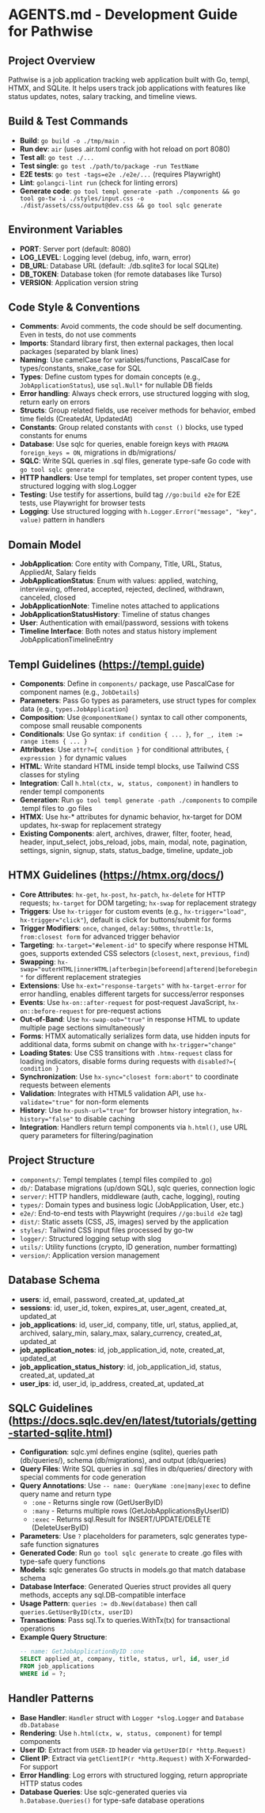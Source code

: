 # AGENTS.md - Development Guide for Pathwise

## Project Overview
Pathwise is a job application tracking web application built with Go, templ, HTMX, and SQLite. It helps users track job applications with features like status updates, notes, salary tracking, and timeline views.

## Build & Test Commands
- **Build**: `go build -o ./tmp/main .`
- **Run dev**: `air` (uses .air.toml config with hot reload on port 8080)
- **Test all**: `go test ./...`
- **Test single**: `go test ./path/to/package -run TestName`
- **E2E tests**: `go test -tags=e2e ./e2e/...` (requires Playwright)
- **Lint**: `golangci-lint run` (check for linting errors)
- **Generate code**: `go tool templ generate -path ./components && go tool go-tw -i ./styles/input.css -o ./dist/assets/css/output@dev.css && go tool sqlc generate`

## Environment Variables
- **PORT**: Server port (default: 8080)
- **LOG_LEVEL**: Logging level (debug, info, warn, error)
- **DB_URL**: Database URL (default: ./db.sqlite3 for local SQLite)
- **DB_TOKEN**: Database token (for remote databases like Turso)
- **VERSION**: Application version string

## Code Style & Conventions
- **Comments**: Avoid comments, the code should be self documenting. Even in tests, do not use comments
- **Imports**: Standard library first, then external packages, then local packages (separated by blank lines)
- **Naming**: Use camelCase for variables/functions, PascalCase for types/constants, snake_case for SQL
- **Types**: Define custom types for domain concepts (e.g., `JobApplicationStatus`), use `sql.Null*` for nullable DB fields
- **Error handling**: Always check errors, use structured logging with slog, return early on errors
- **Structs**: Group related fields, use receiver methods for behavior, embed time fields (CreatedAt, UpdatedAt)
- **Constants**: Group related constants with `const ()` blocks, use typed constants for enums
- **Database**: Use sqlc for queries, enable foreign keys with `PRAGMA foreign_keys = ON`, migrations in db/migrations/
- **SQLC**: Write SQL queries in .sql files, generate type-safe Go code with `go tool sqlc generate`
- **HTTP handlers**: Use templ for templates, set proper content types, use structured logging with slog.Logger
- **Testing**: Use testify for assertions, build tag `//go:build e2e` for E2E tests, use Playwright for browser tests
- **Logging**: Use structured logging with `h.Logger.Error("message", "key", value)` pattern in handlers

## Domain Model
- **JobApplication**: Core entity with Company, Title, URL, Status, AppliedAt, Salary fields
- **JobApplicationStatus**: Enum with values: applied, watching, interviewing, offered, accepted, rejected, declined, withdrawn, canceled, closed
- **JobApplicationNote**: Timeline notes attached to applications
- **JobApplicationStatusHistory**: Timeline of status changes
- **User**: Authentication with email/password, sessions with tokens
- **Timeline Interface**: Both notes and status history implement JobApplicationTimelineEntry

## Templ Guidelines (https://templ.guide)
- **Components**: Define in `components/` package, use PascalCase for component names (e.g., `JobDetails`)
- **Parameters**: Pass Go types as parameters, use struct types for complex data (e.g., `types.JobApplication`)
- **Composition**: Use `@componentName()` syntax to call other components, compose small reusable components
- **Conditionals**: Use Go syntax: `if condition { ... }`, `for _, item := range items { ... }`
- **Attributes**: Use `attr?={ condition }` for conditional attributes, `{ expression }` for dynamic values
- **HTML**: Write standard HTML inside templ blocks, use Tailwind CSS classes for styling
- **Integration**: Call `h.html(ctx, w, status, component)` in handlers to render templ components
- **Generation**: Run `go tool templ generate -path ./components` to compile .templ files to .go files
- **HTMX**: Use hx-* attributes for dynamic behavior, hx-target for DOM updates, hx-swap for replacement strategy
- **Existing Components**: alert, archives, drawer, filter, footer, head, header, input_select, jobs_reload, jobs, main, modal, note, pagination, settings, signin, signup, stats, status_badge, timeline, update_job

## HTMX Guidelines (https://htmx.org/docs/)
- **Core Attributes**: `hx-get`, `hx-post`, `hx-patch`, `hx-delete` for HTTP requests; `hx-target` for DOM targeting; `hx-swap` for replacement strategy
- **Triggers**: Use `hx-trigger` for custom events (e.g., `hx-trigger="load"`, `hx-trigger="click"`), default is click for buttons/submit for forms
- **Trigger Modifiers**: `once`, `changed`, `delay:500ms`, `throttle:1s`, `from:closest form` for advanced trigger behavior
- **Targeting**: `hx-target="#element-id"` to specify where response HTML goes, supports extended CSS selectors (`closest`, `next`, `previous`, `find`)
- **Swapping**: `hx-swap="outerHTML|innerHTML|afterbegin|beforeend|afterend|beforebegin"` for different replacement strategies
- **Extensions**: Use `hx-ext="response-targets"` with `hx-target-error` for error handling, enables different targets for success/error responses
- **Events**: Use `hx-on::after-request` for post-request JavaScript, `hx-on::before-request` for pre-request actions
- **Out-of-Band**: Use `hx-swap-oob="true"` in response HTML to update multiple page sections simultaneously
- **Forms**: HTMX automatically serializes form data, use hidden inputs for additional data, forms submit on change with `hx-trigger="change"`
- **Loading States**: Use CSS transitions with `.htmx-request` class for loading indicators, disable forms during requests with `disabled?={ condition }`
- **Synchronization**: Use `hx-sync="closest form:abort"` to coordinate requests between elements
- **Validation**: Integrates with HTML5 validation API, use `hx-validate="true"` for non-form elements
- **History**: Use `hx-push-url="true"` for browser history integration, `hx-history="false"` to disable caching
- **Integration**: Handlers return templ components via `h.html()`, use URL query parameters for filtering/pagination

## Project Structure
- `components/`: Templ templates (.templ files compiled to .go)
- `db/`: Database migrations (up/down SQL), sqlc queries, connection logic
- `server/`: HTTP handlers, middleware (auth, cache, logging), routing
- `types/`: Domain types and business logic (JobApplication, User, etc.)
- `e2e/`: End-to-end tests with Playwright (requires `//go:build e2e` tag)
- `dist/`: Static assets (CSS, JS, images) served by the application
- `styles/`: Tailwind CSS input files processed by go-tw
- `logger/`: Structured logging setup with slog
- `utils/`: Utility functions (crypto, ID generation, number formatting)
- `version/`: Application version management

## Database Schema
- **users**: id, email, password, created_at, updated_at
- **sessions**: id, user_id, token, expires_at, user_agent, created_at, updated_at
- **job_applications**: id, user_id, company, title, url, status, applied_at, archived, salary_min, salary_max, salary_currency, created_at, updated_at
- **job_application_notes**: id, job_application_id, note, created_at, updated_at
- **job_application_status_history**: id, job_application_id, status, created_at, updated_at
- **user_ips**: id, user_id, ip_address, created_at, updated_at

## SQLC Guidelines (https://docs.sqlc.dev/en/latest/tutorials/getting-started-sqlite.html)
- **Configuration**: sqlc.yml defines engine (sqlite), queries path (db/queries/), schema (db/migrations), and output (db/queries)
- **Query Files**: Write SQL queries in .sql files in db/queries/ directory with special comments for code generation
- **Query Annotations**: Use `-- name: QueryName :one|many|exec` to define query name and return type
  - `:one` - Returns single row (GetUserByID)
  - `:many` - Returns multiple rows (GetJobApplicationsByUserID)  
  - `:exec` - Returns sql.Result for INSERT/UPDATE/DELETE (DeleteUserByID)
- **Parameters**: Use `?` placeholders for parameters, sqlc generates type-safe function signatures
- **Generated Code**: Run `go tool sqlc generate` to create .go files with type-safe query functions
- **Models**: sqlc generates Go structs in models.go that match database schema
- **Database Interface**: Generated Queries struct provides all query methods, accepts any sql.DB-compatible interface
- **Usage Pattern**: `queries := db.New(database)` then call `queries.GetUserByID(ctx, userID)`
- **Transactions**: Pass sql.Tx to queries.WithTx(tx) for transactional operations
- **Example Query Structure**:
  ```sql
  -- name: GetJobApplicationByID :one
  SELECT applied_at, company, title, status, url, id, user_id 
  FROM job_applications 
  WHERE id = ?;
  ```

## Handler Patterns
- **Base Handler**: `Handler` struct with `Logger *slog.Logger` and `Database db.Database`
- **Rendering**: Use `h.html(ctx, w, status, component)` for templ components
- **User ID**: Extract from `USER-ID` header via `getUserID(r *http.Request)`
- **Client IP**: Extract via `getClientIP(r *http.Request)` with X-Forwarded-For support
- **Error Handling**: Log errors with structured logging, return appropriate HTTP status codes
- **Database Queries**: Use sqlc-generated queries via `h.Database.Queries()` for type-safe database operations
